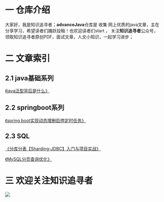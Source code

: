 # 一 仓库介绍

大家好，我是知识追寻者；**advanceJava**仓库是 收集 网上优质的java文章，主在分享学习，希望读者们踊跃投稿！也欢迎读者们start ， 关注**知识追寻者**公众号，领取知识追寻者原创PDF，面试文章，人文小知识，一起学习进步；



# 二 文章索引

## 2.1 java基础系列

[《java泛型背后是什么》](https://mp.weixin.qq.com/s?__biz=MjM5Mzc4MDQ3OA==&mid=2247485557&idx=2&sn=b4df8aa12286a327596779659d398606&chksm=a6908fe491e706f27784e40c247497409825b9f7477cc60da4b967b11bdd726a2f40283be85c&token=22303395&lang=zh_CN#rd)

## 2.2 springboot系列

[《spring boot实现动态增删启停定时任务》](https://mp.weixin.qq.com/s?__biz=MjM5Mzc4MDQ3OA==&mid=2247485591&idx=2&sn=b9ee42a0e2cfcfb22617c31596981561&chksm=a6908f0691e706109edc871b4dc3acd956e8247b98637828e10677ecd583e0e4c71b6eb17cd9&token=22303395&lang=zh_CN#rd)

## 2.3 SQL

[《分库分表【Sharding-JDBC】入门与项目实战》](https://mp.weixin.qq.com/s?__biz=MjM5Mzc4MDQ3OA==&mid=2247485516&idx=2&sn=1b6ced49cd8567f728eece27d9ffd2e7&chksm=a6908fdd91e706cbf88d4d69973a664b90992376c7614831758bbdd8a9ed9aa1dcad2da56208&token=22303395&lang=zh_CN#rd)

[《MySQL分页查询优化》](https://mp.weixin.qq.com/s?__biz=MjM5Mzc4MDQ3OA==&mid=2247485695&idx=2&sn=b4c456b5ea3eec3dc7aa4e5cea659ba6&chksm=a6908f6e91e70678d1b5b70849c5edcc9484e5cd615707e2375849ccbcb4c764494568d23001&token=22303395&lang=zh_CN#rd)

# 三 欢迎关注知识追寻者



![](https://gitee.com/lsc180/images/raw/master/img/zszxz.jpg)
